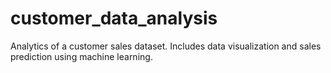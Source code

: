 # customer_data_analysis
Analytics of a customer sales dataset. Includes data visualization and sales prediction using machine learning.
